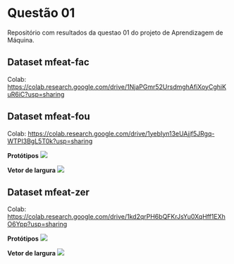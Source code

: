 # Questão 01
Repositório com resultados da questao 01 do projeto de Aprendizagem de Máquina.

## Dataset mfeat-fac
Colab: https://colab.research.google.com/drive/1NjaPGmr52UrsdmghAfiXoyCghiKuR6iC?usp=sharing

## Dataset mfeat-fou
Colab: https://colab.research.google.com/drive/1yebIyn13eUAjjf5JRgq-WTPI3BgL5T0k?usp=sharing

**Protótipos**
<img src="figures/g fou.png">

**Vetor de largura**
<img src="figures/s fou.png">

## Dataset mfeat-zer
Colab: https://colab.research.google.com/drive/1kd2qrPH6bQFKrJsYu0XqHff1EXhO6Ypp?usp=sharing

**Protótipos**
<img src="figures/g zer.png">

**Vetor de largura**
<img src="figures/s zer.png">
